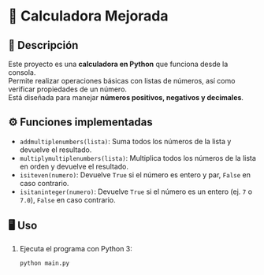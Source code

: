 # 🧮 Calculadora Mejorada 

## 📌 Descripción
Este proyecto es una **calculadora en Python** que funciona desde la consola.  
Permite realizar operaciones básicas con listas de números, así como verificar propiedades de un número.  
Está diseñada para manejar **números positivos, negativos y decimales**.

## ⚙️ Funciones implementadas
- `addmultiplenumbers(lista)`: Suma todos los números de la lista y devuelve el resultado.  
- `multiplymultiplenumbers(lista)`: Multiplica todos los números de la lista en orden y devuelve el resultado.  
- `isiteven(numero)`: Devuelve `True` si el número es entero y par, `False` en caso contrario.  
- `isitaninteger(numero)`: Devuelve `True` si el número es un entero (ej. `7` o `7.0`), `False` en caso contrario.  

## 🖥️ Uso
1. Ejecuta el programa con Python 3:
   ```bash
   python main.py
